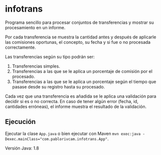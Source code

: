 # infotrans
Programa sencillo para procesar conjuntos de transferencias y mostrar su procesamiento en un informe.

Por cada transferencia se muestra la cantidad antes y después de aplicarle las comisiones oportunas, el concepto, su fecha y si fue o no procesada correctamente.

Las transferencias según su tipo podrán ser: 

   1. Transferencias simples.
   2. Transferencias a las que se le aplica un porcentaje de comisión por el procesado.
   3. Transferencias a las que se le aplica un porcentaje según el tiempo que pasase desde su registro hasta su procesado.

Cada vez que una transferencia es añadida se le aplica una validación para decidir si es o no correcta.
En caso de tener algún error (fecha, id, cantidades erróneas), el informe muestra el resultado de la validación.

## Ejecución

Ejecutar la clase `App.java` o bien ejecutar con Maven `mvn exec:java -Dexec.mainClass="com.pablorivcam.infotrans.App"`.

Versión Java: 1.8


